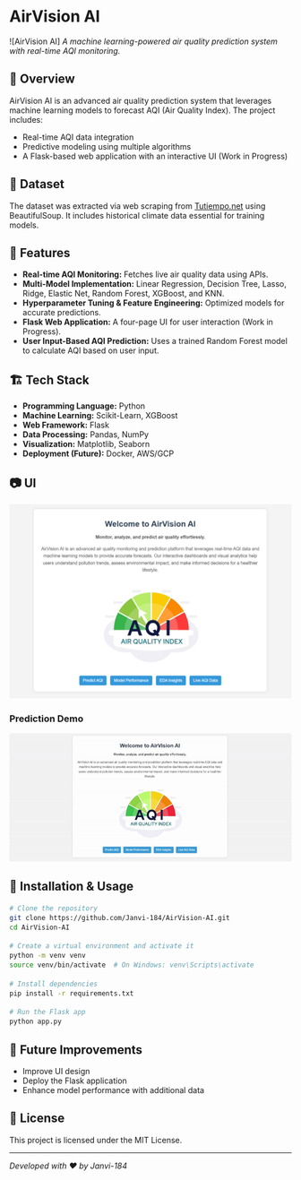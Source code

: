 # AirVision AI

![AirVision AI] 
*A machine learning-powered air quality prediction system with real-time AQI monitoring.*

## 📌 Overview
AirVision AI is an advanced air quality prediction system that leverages machine learning models to forecast AQI (Air Quality Index). The project includes:
- Real-time AQI data integration
- Predictive modeling using multiple algorithms
- A Flask-based web application with an interactive UI (Work in Progress)

## 📂 Dataset
The dataset was extracted via web scraping from [Tutiempo.net](http://en.tutiempo.net/climate) using BeautifulSoup. It includes historical climate data essential for training models.

## 🚀 Features
- **Real-time AQI Monitoring:** Fetches live air quality data using APIs.
- **Multi-Model Implementation:** Linear Regression, Decision Tree, Lasso, Ridge, Elastic Net, Random Forest, XGBoost, and KNN.
- **Hyperparameter Tuning & Feature Engineering:** Optimized models for accurate predictions.
- **Flask Web Application:** A four-page UI for user interaction (Work in Progress).
- **User Input-Based AQI Prediction:** Uses a trained Random Forest model to calculate AQI based on user input.

## 🏗️ Tech Stack
- **Programming Language:** Python
- **Machine Learning:** Scikit-Learn, XGBoost
- **Web Framework:** Flask
- **Data Processing:** Pandas, NumPy
- **Visualization:** Matplotlib, Seaborn
- **Deployment (Future):** Docker, AWS/GCP


## 📷 UI

![Home Page](screenshots/home.png)

### Prediction Demo
![Prediction Demo](screenshots/Predict_AirVision_AI.gif)


## 🔧 Installation & Usage
```bash
# Clone the repository
git clone https://github.com/Janvi-184/AirVision-AI.git
cd AirVision-AI

# Create a virtual environment and activate it
python -m venv venv
source venv/bin/activate  # On Windows: venv\Scripts\activate

# Install dependencies
pip install -r requirements.txt

# Run the Flask app
python app.py
```

## 📌 Future Improvements
- Improve UI design
- Deploy the Flask application
- Enhance model performance with additional data

## 📜 License
This project is licensed under the MIT License.

---
*Developed with ❤️ by Janvi-184*
